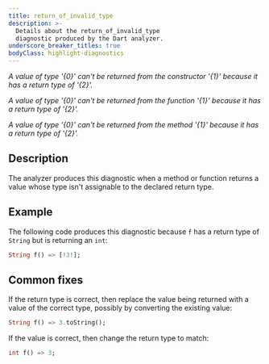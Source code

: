 ```yaml
---
title: return_of_invalid_type
description: >-
  Details about the return_of_invalid_type
  diagnostic produced by the Dart analyzer.
underscore_breaker_titles: true
bodyClass: highlight-diagnostics
---
```


_A value of type '{0}' can't be returned from the constructor '{1}' because it
has a return type of '{2}'._

_A value of type '{0}' can't be returned from the function '{1}' because it has
a return type of '{2}'._

_A value of type '{0}' can't be returned from the method '{1}' because it has a
return type of '{2}'._

## Description

The analyzer produces this diagnostic when a method or function returns a
value whose type isn't assignable to the declared return type.

## Example

The following code produces this diagnostic because `f` has a return type
of `String` but is returning an `int`:

```dart
String f() => [!3!];
```

## Common fixes

If the return type is correct, then replace the value being returned with a
value of the correct type, possibly by converting the existing value:

```dart
String f() => 3.toString();
```

If the value is correct, then change the return type to match:

```dart
int f() => 3;
```
